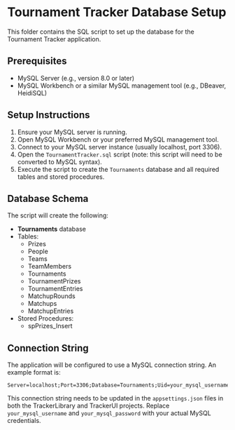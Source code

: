 # Tournament Tracker Database Setup

This folder contains the SQL script to set up the database for the Tournament Tracker application.

## Prerequisites

- MySQL Server (e.g., version 8.0 or later)
- MySQL Workbench or a similar MySQL management tool (e.g., DBeaver, HeidiSQL)

## Setup Instructions

1. Ensure your MySQL server is running.
2. Open MySQL Workbench or your preferred MySQL management tool.
3. Connect to your MySQL server instance (usually localhost, port 3306).
4. Open the `TournamentTracker.sql` script (note: this script will need to be converted to MySQL syntax).
5. Execute the script to create the `Tournaments` database and all required tables and stored procedures.

## Database Schema

The script will create the following:

- **Tournaments** database
- Tables:
  - Prizes
  - People
  - Teams
  - TeamMembers
  - Tournaments
  - TournamentPrizes
  - TournamentEntries
  - MatchupRounds
  - Matchups
  - MatchupEntries
- Stored Procedures:
  - spPrizes_Insert

## Connection String

The application will be configured to use a MySQL connection string. An example format is:

```
Server=localhost;Port=3306;Database=Tournaments;Uid=your_mysql_username;Pwd=your_mysql_password;
```

This connection string needs to be updated in the `appsettings.json` files in both the TrackerLibrary and TrackerUI projects. Replace `your_mysql_username` and `your_mysql_password` with your actual MySQL credentials.
